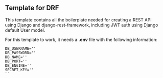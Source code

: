 ## Template for DRF

This template contains all the boilerplate needed for creating a REST API
using Django and django-rest-framework, including JWT auth using Django default User model.


For this template to work, it needs a **.env** file with the following information:

```
DB_USERNAME=''
DB_PASSWORD=''
DB_NAME=''
DB_PORT=''
DB_ENGINE=''
SECRET_KEY=''
``